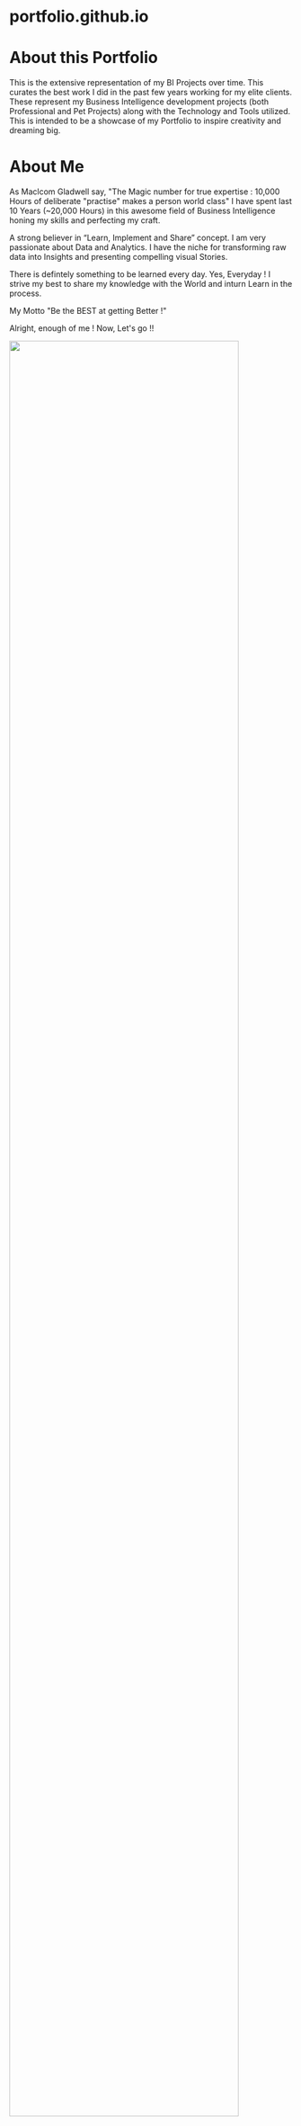 # portfolio.github.io

About this Portfolio
=====================
This is the extensive representation of my BI Projects over time. 
This curates the best work I did in the past few years working for my elite clients. 
These represent my Business Intelligence development projects (both Professional and Pet Projects) along with the Technology and Tools utilized. 
This is intended to be a showcase of my Portfolio to inspire creativity and dreaming big.

About Me
========
As Maclcom Gladwell say, "The Magic number for true expertise : 10,000 Hours of deliberate "practise" makes a person world class"
I have spent last 10 Years (~20,000 Hours) in this awesome field of Business Intelligence honing my skills and perfecting my craft.

A strong believer in “Learn, Implement and Share” concept.
I am very passionate about Data and Analytics.
I have the niche for transforming raw data into Insights and presenting compelling visual Stories.

There is defintely something to be learned every day. Yes, Everyday !
I strive my best to share my knowledge with the World and inturn Learn in the process.

My Motto "Be the BEST at getting Better !"

Alright, enough of me ! 
Now, Let's go !!

<img src="https://user-images.githubusercontent.com/8154332/29793932-dead8772-8c13-11e7-8e32-c1bd86bf8ac8.jpg" width="90%"></img>
